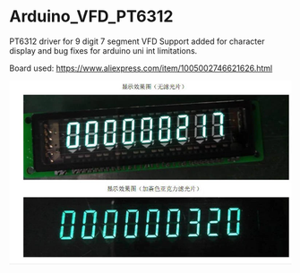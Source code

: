 # Arduino_VFD_PT6312
PT6312 driver for 9 digit 7 segment VFD
Support added for character display and bug fixes for arduino uni int limitations. 

Board used:
https://www.aliexpress.com/item/1005002746621626.html

![alt text](https://github.com/riptho/VFD-PT6312-Driver-for-Arduino/blob/master/vfd.PNG?raw=true)
